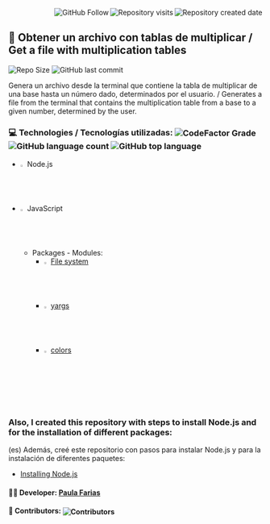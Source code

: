 <!--Create Badges on https://pufler.dev/git-badges/ and https://shields.io/category/social-->

<img alt="Repository created date" align="right" src="https://badges.pufler.dev/created/pauladanielafarias/archivo-tablas-multiplicar?style=social&color=black&logo=github"> <img alt="Repository visits" align="right" src="https://badges.pufler.dev/visits/pauladanielafarias/archivo-tablas-multiplicar?style=social&color=purple&logo=github"> <a src="https://github.com/pauladanielafarias/?tab=follow"><img alt="GitHub Follow" align="right" src="https://img.shields.io/github/followers/pauladanielafarias?label=Follow&style=social"></a> 
<br>


## :1234: Obtener un archivo con tablas de multiplicar / Get a file with multiplication tables
<img alt="Repo Size" src="https://img.shields.io/github/repo-size/pauladanielafarias/archivo-tablas-multiplicar?style=flat&logo=github">  <img alt="GitHub last commit" src="https://img.shields.io/github/last-commit/pauladanielafarias/archivo-tablas-multiplicar">

Genera un archivo desde la terminal que contiene la tabla de multiplicar de una base hasta un número dado, determinados por el usuario. / Generates a file from the terminal that contains the multiplication table from a base to a given number, determined by the user.


### :computer: Technologies / Tecnologías utilizadas: <img align="center" alt="CodeFactor Grade" src="https://img.shields.io/codefactor/grade/github/pauladanielafarias/archivo-tablas-multiplicar/master?&logo=codefactor&logoColor=green"> <img align="center" alt="GitHub language count" src="https://img.shields.io/github/languages/count/pauladanielafarias/archivo-tablas-multiplicar">  <img alt="GitHub top language" align="center" src="https://img.shields.io/github/languages/top/pauladanielafarias/archivo-tablas-multiplicar">

- <img width="2%" src="https://www.vectorlogo.zone/logos/nodejs/nodejs-icon.svg"> Node.js
- <img width="2%" src="https://www.vectorlogo.zone/logos/javascript/javascript-icon.svg"> JavaScript
  - Packages - Modules:
    - <img width="2%" src="https://www.vectorlogo.zone/logos/nodejs/nodejs-icon.svg"> [File system](https://nodejs.org/docs/latest-v14.x/api/fs.html)
    - <img width="2%" src="https://www.vectorlogo.zone/logos/nodejs/nodejs-icon.svg"> [yargs](https://www.npmjs.com/package/yargs)
    - <img width="2%" src="https://www.vectorlogo.zone/logos/nodejs/nodejs-icon.svg"> [colors](https://www.npmjs.com/package/colors)

 <br>

### Also,  I created this repository with steps to install Node.js and for the installation of different packages: 
(es) Además, creé este repositorio con pasos para instalar Node.js y para la instalación de diferentes paquetes: 

- [Installing Node.js](https://github.com/pauladanielafarias/node.js)

#### :woman_technologist: **Developer:** [Paula Farias](https://linkedin.com/in/paulafarias)

#### :busts_in_silhouette: Contributors: <img alt="Contributors" align="center" src="https://badges.pufler.dev/contributors/pauladanielafarias/archivo-tablas-multiplicar?size=50&padding=5&bots=true">

